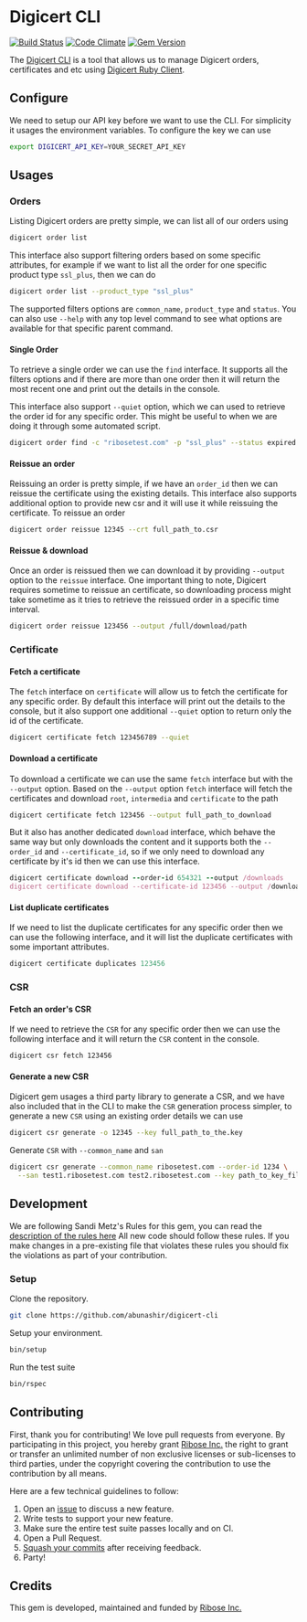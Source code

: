 # Digicert CLI

[![Build
Status](https://travis-ci.org/riboseinc/digicert-cli.svg?branch=master)](https://travis-ci.org/riboseinc/digicert-cli)
[![Code
Climate](https://codeclimate.com/github/riboseinc/digicert-cli/badges/gpa.svg)](https://codeclimate.com/github/riboseinc/digicert-cli)
[![Gem
Version](https://badge.fury.io/rb/digicert-cli.svg)](https://badge.fury.io/rb/digicert-cli)

The [Digicert CLI] is a tool that allows us to manage Digicert orders,
certificates and etc using [Digicert Ruby Client].

## Configure

We need to setup our API key before we want to use the CLI. For simplicity it
usages the environment variables. To configure the key we can use

```sh
export DIGICERT_API_KEY=YOUR_SECRET_API_KEY
```

## Usages

### Orders

Listing Digicert orders are pretty simple, we can list all of our orders using

```sh
digicert order list
```

This interface also support filtering orders based on some specific attributes,
for example if we want to list all the order for one specific product type
`ssl_plus`, then we can do

```sh
digicert order list --product_type "ssl_plus"
```

The supported filters options are `common_name`, `product_type` and `status`.
You can also use `--help` with any top level command to see what options are
available for that specific parent command.

#### Single Order

To retrieve a single order we can use the `find` interface. It supports all the
filters options and if there are more than one order then it will return the
most recent one and print out the details in the console.

This interface also support `--quiet` option, which we can used to retrieve the
order id for any specific order. This might be useful to when we are doing it
through some automated script.

```sh
digicert order find -c "ribosetest.com" -p "ssl_plus" --status expired
```

#### Reissue an order

Reissuing an order is pretty simple, if we have an `order_id` then we can
reissue the certificate using the existing details. This interface also supports
additional option to provide new csr and it will use it while reissuing the
certificate. To reissue an order

```sh
digicert order reissue 12345 --crt full_path_to.csr
```

#### Reissue & download

Once an order is reissued then we can download it by providing `--output`
option to the `reissue` interface. One important thing to note, Digicert
requires sometime to reissue an certificate, so downloading process might take
sometime as it tries to retrieve the reissued order in a specific time interval.

```sh
digicert order reissue 123456 --output /full/download/path
```

### Certificate

#### Fetch a certificate

The `fetch` interface on `certificate` will allow us to fetch the certificate
for any specific order. By default this interface will print out the details to
the console, but it also support one additional `--quiet` option to return only
the id of the certificate.

```sh
digicert certificate fetch 123456789 --quiet
```

#### Download a certificate

To download a certificate we can use the same `fetch` interface but with the
`--output` option. Based on the `--output` option `fetch` interface will fetch
the certificates and download `root`, `intermedia` and `certificate` to the path

```sh
digicert certificate fetch 123456 --output full_path_to_download
```

But it also has another dedicated `download` interface, which behave the same
way but only downloads the content and it supports both the `--order_id` and
`--certificate_id`, so if we only need to download any certificate by it's id
then we can use this interface.

```ruby
digicert certificate download --order-id 654321 --output /downloads
digicert certificate download --certificate-id 123456 --output /downloads
```

#### List duplicate certificates

If we need to list the duplicate certificates for any specific order then we can
use the following interface, and it will list the duplicate certificates with
some important attributes.

```ruby
digicert certificate duplicates 123456
```

### CSR

#### Fetch an order's CSR

If we need to retrieve the `CSR` for any specific order then we can use the
following interface and it will return the `CSR` content in the console.

```sh
digicert csr fetch 123456
```

#### Generate a new CSR

Digicert gem usages a third party library to generate a CSR, and we have also
included that in the CLI to make the `CSR` generation process simpler, to
generate a new `CSR` using an existing order details we can use

```sh
digicert csr generate -o 12345 --key full_path_to_the.key
```

Generate `CSR` with `--common_name` and `san`

```sh
digicert csr generate --common_name ribosetest.com --order-id 1234 \
  --san test1.ribosetest.com test2.ribosetest.com --key path_to_key_file
```

## Development

We are following Sandi Metz's Rules for this gem, you can read the
[description of the rules here][sandi-metz] All new code should follow these
rules. If you make changes in a pre-existing file that violates these rules you
should fix the violations as part of your contribution.

### Setup

Clone the repository.

```sh
git clone https://github.com/abunashir/digicert-cli
```

Setup your environment.

```sh
bin/setup
```

Run the test suite

```sh
bin/rspec
```

## Contributing

First, thank you for contributing! We love pull requests from everyone. By
participating in this project, you hereby grant [Ribose Inc.][riboseinc] the
right to grant or transfer an unlimited number of non exclusive licenses or
sub-licenses to third parties, under the copyright covering the contribution
to use the contribution by all means.

Here are a few technical guidelines to follow:

1. Open an [issue][issues] to discuss a new feature.
1. Write tests to support your new feature.
1. Make sure the entire test suite passes locally and on CI.
1. Open a Pull Request.
1. [Squash your commits][squash] after receiving feedback.
1. Party!


## Credits

This gem is developed, maintained and funded by [Ribose Inc.][riboseinc]

[riboseinc]: https://www.ribose.com
[issues]: https://github.com/abunashir/digicert-cli/issues
[squash]: https://github.com/thoughtbot/guides/tree/master/protocol/git#write-a-feature
[sandi-metz]: http://robots.thoughtbot.com/post/50655960596/sandi-metz-rules-for-developers
[Digicert CLI]: https://github.com/riboseinc/digicert-cli
[Digicert Ruby Client]: https://github.com/riboseinc/digicert
